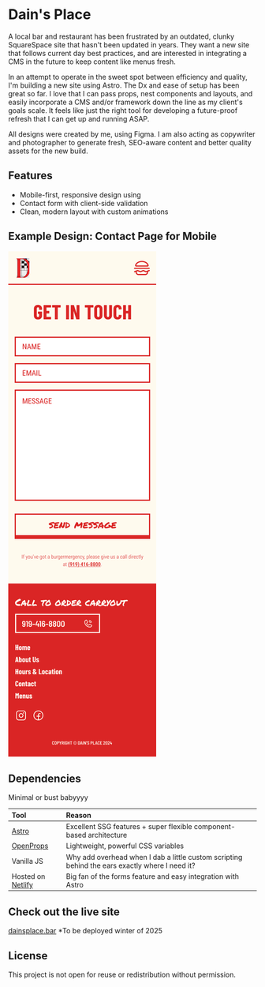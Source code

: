 # Dain's Place

A local bar and restaurant has been frustrated by an outdated, clunky SquareSpace site that hasn't been updated in years. They want a new site that follows current day best practices, and are interested in integrating a CMS in the future to keep content like menus fresh.

In an attempt to operate in the sweet spot between efficiency and quality, I'm building a new site using Astro. The Dx and ease of setup has been great so far. I love that I can pass props, nest components and layouts, and easily incorporate a CMS and/or framework down the line as my client's goals scale. It feels like just the right tool for developing a future-proof refresh that I can get up and running ASAP.

All designs were created by me, using Figma. I am also acting as copywriter and photographer to generate fresh, SEO-aware content and better quality assets for the new build.

## Features

- Mobile-first, responsive design using
- Contact form with client-side validation
- Clean, modern layout with custom animations

## Example Design: Contact Page for Mobile

![Design for Dain's Contact page with form for mobile screens.](/src/assets/contact-page-figma.png)

## Dependencies

Minimal or bust babyyyy

| Tool                                          | Reason                                                                                         |
| :-------------------------------------------- | :--------------------------------------------------------------------------------------------- |
| [Astro](https://docs.astro.build)             | Excellent SSG features + super flexible component-based architecture                           |
| [OpenProps](https://open-props.style/)        | Lightweight, powerful CSS variables                                                            |
| Vanilla JS                                    | Why add overhead when I dab a little custom scripting behind the ears exactly where I need it? |
| Hosted on [Netlify](https://www.netlify.com/) | Big fan of the forms feature and easy integration with Astro                                   |

## Check out the live site

[dainsplace.bar](https://dainsplace.bar)
\*To be deployed winter of 2025

## License

This project is not open for reuse or redistribution without permission.
